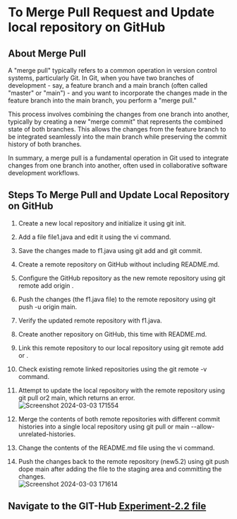 # To Merge Pull Request and Update local repository on GitHub
## About Merge Pull
A "merge pull" typically refers to a common operation in version control systems, particularly Git. In Git, when you have two branches of development - say, a feature branch and a main branch (often called "master" or "main") - and you want to incorporate the changes made in the feature branch into the main branch, you perform a "merge pull."

This process involves combining the changes from one branch into another, typically by creating a new "merge commit" that represents the combined state of both branches. This allows the changes from the feature branch to be integrated seamlessly into the main branch while preserving the commit history of both branches.

In summary, a merge pull is a fundamental operation in Git used to integrate changes from one branch into another, often used in collaborative software development workflows.
## Steps To Merge Pull and Update Local Repository on GitHub
1. Create a new local repository and initialize it using git init.
2. Add a file file1.java and edit it using the vi command.
3. Save the changes made to f1.java using git add and git commit.
4. Create a remote repository on GitHub without including README.md.
5. Configure the GitHub repository as the new remote repository using git remote add origin
<https link to the repository>.
7. Push the changes (the f1.java file) to the remote repository using git push -u origin main.
8. Verify the updated remote repository with f1.java.
9. Create another repository on GitHub, this time with README.md.
10. Link this remote repository to our local repository using git remote add or <url of the
second repo>.
11. Check existing remote linked repositories using the git remote -v command.
12. Attempt to update the local repository with the remote repository using git pull or2 main,
which returns an error.<br>
![Screenshot 2024-03-03 171554](https://github.com/Sushantjha1236/Semster-4_Practicals/assets/113833084/1f3394e9-5487-4920-b911-1dee146a67f3)

13. Merge the contents of both remote repositories with different commit histories into a
single local repository using git pull or main --allow-unrelated-histories.
14. Change the contents of the README.md file using the vi command.
15. Push the changes back to the remote repository (new5.2) using git push dope main after
adding the file to the staging area and committing the changes.<br>
![Screenshot 2024-03-03 171614](https://github.com/Sushantjha1236/Semster-4_Practicals/assets/113833084/9de5190d-ef6a-4e56-8101-be4e7d6b8006)
## Navigate to the GIT-Hub [Experiment-2.2 file](https://github.com/Sushantjha1236/Semster-4_Practicals/blob/main/Git%20and%20Git-Hub/Git%26Git_Hub-Exp-5/Git_Experiment2.2.pdf)

